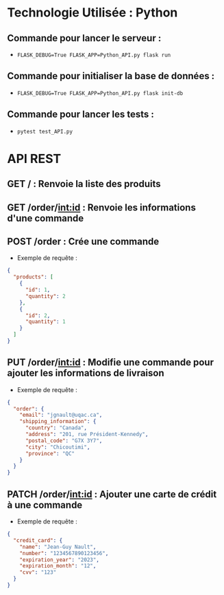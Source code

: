# Technologie Utilisée : Python

## Commande pour lancer le serveur :

- `FLASK_DEBUG=True FLASK_APP=Python_API.py flask run`

## Commande pour initialiser la base de données :

- `FLASK_DEBUG=True FLASK_APP=Python_API.py flask init-db`

## Commande pour lancer les tests :

- `pytest test_API.py`

# API REST

## GET / : Renvoie la liste des produits

## GET /order/<int:id> : Renvoie les informations d'une commande

## POST /order : Crée une commande

- Exemple de requête :

```json
{
  "products": [
    {
      "id": 1,
      "quantity": 2
    },
    {
      "id": 2,
      "quantity": 1
    }
  ]
}
```

## PUT /order/<int:id> : Modifie une commande pour ajouter les informations de livraison

- Exemple de requête :

```json
{
  "order": {
    "email": "jgnault@uqac.ca",
    "shipping_information": {
      "country": "Canada",
      "address": "201, rue Président-Kennedy",
      "postal_code": "G7X 3Y7",
      "city": "Chicoutimi",
      "province": "QC"
    }
  }
}
```

## PATCH /order/<int:id> : Ajouter une carte de crédit à une commande

- Exemple de requête :

```json
{
  "credit_card": {
    "name": "Jean-Guy Nault",
    "number": "1234567890123456",
    "expiration_year": "2023",
    "expiration_month": "12",
    "cvv": "123"
  }
}
```
